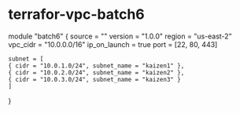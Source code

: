 # terrafor-vpc-batch6

module "batch6" {
    source = ""
    version = "1.0.0"
    region = "us-east-2"
    vpc_cidr = "10.0.0.0/16"
    ip_on_launch = true
    port = [22, 80, 443]

    subnet = [
    { cidr = "10.0.1.0/24", subnet_name = "kaizen1" },
    { cidr = "10.0.2.0/24", subnet_name = "kaizen2" },
    { cidr = "10.0.3.0/24", subnet_name = "kaizen3" }
    ]
}
